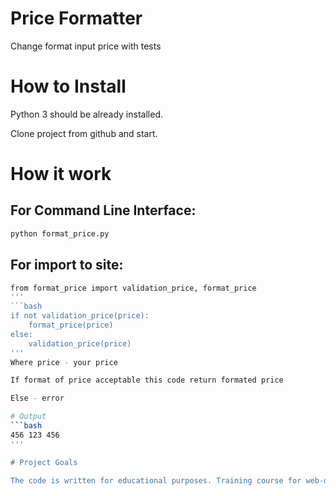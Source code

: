 # Price Formatter

Change format input price with tests

# How to Install

Python 3 should be already installed.

Clone project from github and start.

# How it work

## For Command Line Interface:
```bash
python format_price.py
```
## For import to site:
```bash
from format_price import validation_price, format_price
'''
```bash
if not validation_price(price):
    format_price(price)
else:
    validation_price(price)
'''
Where price - your price

If format of price acceptable this code return formated price

Else - error

# Output
```bash
456 123 456
'''

# Project Goals

The code is written for educational purposes. Training course for web-developers - [DEVMAN.org](https://devman.org)

